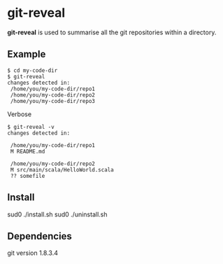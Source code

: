 # git-reveal

**git-reveal** is used to summarise all the git repositories within a directory.

## Example

	$ cd my-code-dir
	$ git-reveal
	changes detected in:
	 /home/you/my-code-dir/repo1
	 /home/you/my-code-dir/repo2
	 /home/you/my-code-dir/repo3
		
Verbose
		
	$ git-reveal -v
	changes detected in:
	
	 /home/you/my-code-dir/repo1
	 M README.md

	 /home/you/my-code-dir/repo2
	 M src/main/scala/HelloWorld.scala
	 ?? somefile
	
## Install

sud0 ./install.sh
sud0 ./uninstall.sh

## Dependencies
git version 1.8.3.4
